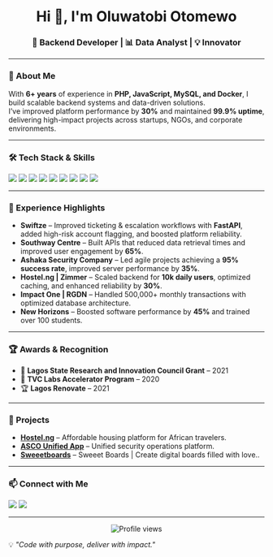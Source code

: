 <h1 align="center">Hi 👋, I'm Oluwatobi Otomewo</h1>
<h3 align="center">🚀 Backend Developer | 📊 Data Analyst | 💡 Innovator</h3>

---

### 🌟 About Me
With **6+ years** of experience in **PHP, JavaScript, MySQL, and Docker**, I build scalable backend systems and data-driven solutions.  
I’ve improved platform performance by **30%** and maintained **99.9% uptime**, delivering high-impact projects across startups, NGOs, and corporate environments.

---

### 🛠 Tech Stack & Skills
<p align="left">
  <img src="https://img.shields.io/badge/PHP-777BB4?style=for-the-badge&logo=php&logoColor=white" />
  <img src="https://img.shields.io/badge/Laravel-FF2D20?style=for-the-badge&logo=laravel&logoColor=white" />
  <img src="https://img.shields.io/badge/JavaScript-F7DF1E?style=for-the-badge&logo=javascript&logoColor=black" />
  <img src="https://img.shields.io/badge/MySQL-005C84?style=for-the-badge&logo=mysql&logoColor=white" />
  <img src="https://img.shields.io/badge/Python-3776AB?style=for-the-badge&logo=python&logoColor=white" />
  <img src="https://img.shields.io/badge/FastAPI-009688?style=for-the-badge&logo=fastapi&logoColor=white" />
  <img src="https://img.shields.io/badge/React%20Native-61DAFB?style=for-the-badge&logo=react&logoColor=black" />
  <img src="https://img.shields.io/badge/C%23-239120?style=for-the-badge&logo=c-sharp&logoColor=white" />
  <img src="https://img.shields.io/badge/Docker-2496ED?style=for-the-badge&logo=docker&logoColor=white" />
</p>

---

### 💼 Experience Highlights
- **Swiftze** – Improved ticketing & escalation workflows with **FastAPI**, added high-risk account flagging, and boosted platform reliability.
- **Southway Centre** – Built APIs that reduced data retrieval times and improved user engagement by **65%**.
- **Ashaka Security Company** – Led agile projects achieving a **95% success rate**, improved server performance by **35%**.
- **Hostel.ng | Zimmer** – Scaled backend for **10k daily users**, optimized caching, and enhanced reliability by **30%**.
- **Impact One | RGDN** – Handled 500,000+ monthly transactions with optimized database architecture.
- **New Horizons** – Boosted software performance by **45%** and trained over 100 students.

---

### 🏆 Awards & Recognition
- 🏅 **Lagos State Research and Innovation Council Grant** – 2021  
- 🚀 **TVC Labs Accelerator Program** – 2020  
- 🏆 **Lagos Renovate** – 2021  

---

### 📌 Projects
- **[Hostel.ng](https://hostel.ng/)** – Affordable housing platform for African travelers.  
- **[ASCO Unified App](https://live.ascoapps.com.ng/)** – Unified security operations platform.
- **[Sweeetboards](https://sweeetboards.com/)** – Sweeet Boards | Create digital boards filled with love..

---

### 📫 Connect with Me
<p align="left">
  <a href="https://linkedin.com/in/oluwatobiotomewo" target="_blank"><img src="https://img.shields.io/badge/LinkedIn-0A66C2?style=for-the-badge&logo=linkedin&logoColor=white"/></a>
  <a href="mailto:otomewooluwatobi@gmail.com"><img src="https://img.shields.io/badge/Email-D14836?style=for-the-badge&logo=gmail&logoColor=white"/></a>
</p>

---

<p align="center">
  <img src="https://komarev.com/ghpvc/?username=otomewo-oluwatobi&label=Profile%20views&color=0e75b6&style=flat" alt="Profile views" />
</p>

💡 *"Code with purpose, deliver with impact."*
